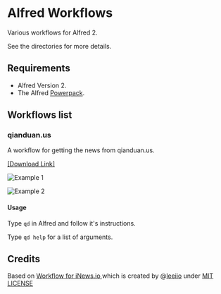 Alfred Workflows
================

Various workflows for Alfred 2.

See the directories for more details.


## Requirements

- Alfred Version 2.
- The Alfred [Powerpack](http://www.alfredapp.com/powerpack/).

## Workflows list

### qianduan.us

A workflow for getting the news from qianduan.us.

[\[Download Link\]](https://github.com/qianduan/Alfred-Workflows/raw/master/qd.io.alfredworkflow)

![Example 1](https://raw.github.com/qianduan/Alfred-Workflows/master/qianduan/screenshots/1.png)

![Example 2](https://raw.github.com/qianduan/Alfred-Workflows/master/qianduan/screenshots/2.png)

#### Usage

Type `qd` in Alfred and follow it's instructions.

Type `qd help` for a list of arguments.
 
## Credits
Based on [Workflow for iNews.io](https://github.com/leeiio/Alfred-Workflows),which is created by @[leeiio](https://twitter.com/leeiio 'Contact me on Twitter') under [MIT LICENSE](http://rem.mit-license.org/) 